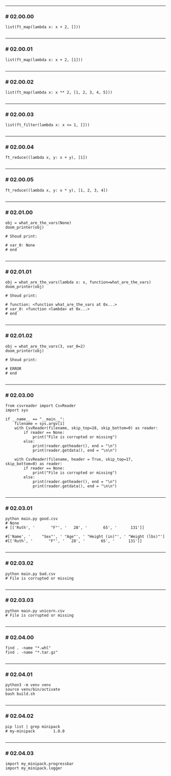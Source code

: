 
----

### # 02.00.00

```
list(ft_map(lambda x: x + 2, []))


```

----

### # 02.00.01

```
list(ft_map(lambda x: x + 2, [1]))


```

----

### # 02.00.02

```
list(ft_map(lambda x: x ** 2, [1, 2, 3, 4, 5]))


```

----

### # 02.00.03

```
list(ft_filter(lambda x: x <= 1, []))


```

----

### # 02.00.04

```
ft_reduce((lambda x, y: x + y), [1])


```

----

### # 02.00.05

```
ft_reduce((lambda x, y: x * y), [1, 2, 3, 4])


```

----

### # 02.01.00

```
obj = what_are_the_vars(None)
doom_printer(obj)

# Shoud print:

# var_0: None
# end


```

----

### # 02.01.01

```
obj = what_are_the_vars(lambda x: x, function=what_are_the_vars)
doom_printer(obj)

# Shoud print:

# function: <function what_are_the_vars at 0x...>
# var_0: <function <lambda> at 0x...>
# end


```

----

### # 02.01.02

```
obj = what_are_the_vars(3, var_0=2)
doom_printer(obj)

# Shoud print:

# ERROR
# end


```

----

### # 02.03.00

```
from csvreader import CsvReader
import sys 

if __name__ == "__main__":
    filename = sys.argv[1]
    with CsvReader(filename, skip_top=18, skip_bottom=0) as reader:
        if reader == None:
            print("File is corrupted or missing")
        else:
            print(reader.getheader(), end = "\n")
            print(reader.getdata(), end = "\n\n")

    with CsvReader(filename, header = True, skip_top=17, skip_bottom=0) as reader:
        if reader == None:
            print("File is corrupted or missing")
        else:
            print(reader.getheader(), end = "\n")
            print(reader.getdata(), end = "\n\n")


```

----

### # 02.03.01

```
python main.py good.csv
# None
# [['Ruth', '       "F"', '   28', '       65', '      131']]

#['Name', '     "Sex"', ' "Age"', ' "Height (in)"', ' "Weight (lbs)"']
#[['Ruth', '       "F"', '   28', '       65', '      131']]


```

----

### # 02.03.02

```
python main.py bad.csv
# File is corrupted or missing


```

----

### # 02.03.03

```
python main.py unicorn.csv
# File is corrupted or missing


```

----

### # 02.04.00

```
find . -name "*.whl"
find . -name "*.tar.gz"


```

----

### # 02.04.01

```
python3 -m venv venv
source venv/bin/activate
bash build.sh


```

----

### # 02.04.02

```
pip list | grep minipack
# my-minipack        1.0.0


```

----

### # 02.04.03

```
import my_minipack.progressbar
import my_minipack.logger
```
